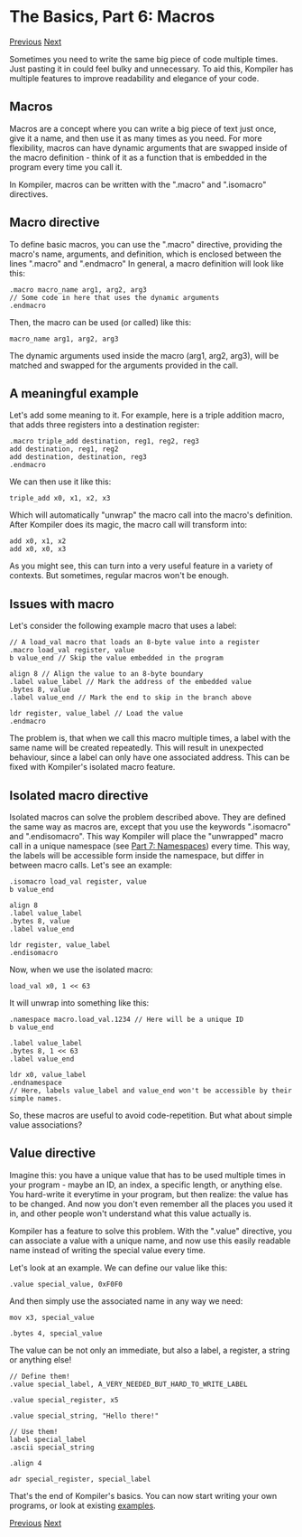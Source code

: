 # The Basics, Part 6: Macros
[Previous](/docs/basics/05_includes.md) [Next](/docs/basics/07_namespaces.md)

Sometimes you need to write the same big piece of code multiple times. Just pasting it in could feel bulky and unnecessary. To aid this, Kompiler has multiple features to improve readability and elegance of your code.

## Macros

Macros are a concept where you can write a big piece of text just once, give it a name, and then use it as many times as you need.
For more flexibility, macros can have dynamic arguments that are swapped inside of the macro definition - think of it as a function that is embedded in the program every time you call it.


In Kompiler, macros can be written with the ".macro" and ".isomacro" directives.


## Macro directive

To define basic macros, you can use the ".macro" directive, providing the macro's name, arguments, and definition, which is enclosed between the lines ".macro" and ".endmacro"
In general, a macro definition will look like this:
```
.macro macro_name arg1, arg2, arg3
// Some code in here that uses the dynamic arguments
.endmacro
```
Then, the macro can be used (or called) like this:
```
macro_name arg1, arg2, arg3
```
The dynamic arguments used inside the macro (arg1, arg2, arg3), will be matched and swapped for the arguments provided in the call.

## A meaningful example

Let's add some meaning to it. For example, here is a triple addition macro, that adds three registers into a destination register:
```
.macro triple_add destination, reg1, reg2, reg3
add destination, reg1, reg2
add destination, destination, reg3
.endmacro
```
We can then use it like this:
```
triple_add x0, x1, x2, x3
```
Which will automatically "unwrap" the macro call into the macro's definition.
After Kompiler does its magic, the macro call will transform into:
```
add x0, x1, x2
add x0, x0, x3
```
As you might see, this can turn into a very useful feature in a variety of contexts. But sometimes, regular macros won't be enough.


## Issues with macro

Let's consider the following example macro that uses a label:
```
// A load_val macro that loads an 8-byte value into a register
.macro load_val register, value
b value_end // Skip the value embedded in the program

align 8 // Align the value to an 8-byte boundary
.label value_label // Mark the address of the embedded value
.bytes 8, value
.label value_end // Mark the end to skip in the branch above

ldr register, value_label // Load the value
.endmacro
```
The problem is, that when we call this macro multiple times, a label with the same name will be created repeatedly. This will result in unexpected behaviour, since a label can only have one associated address.
This can be fixed with Kompiler's isolated macro feature.

## Isolated macro directive

Isolated macros can solve the problem described above. They are defined the same way as macros are, except that you use the keywords ".isomacro" and ".endisomacro". This way Kompiler will place the "unwrapped" macro call in a unique namespace (see [Part 7: Namespaces](/docs/basics/07_namespaces.md)) every time.
This way, the labels will be accessible form inside the namespace, but differ in between macro calls.
Let's see an example:
```
.isomacro load_val register, value
b value_end

align 8
.label value_label
.bytes 8, value
.label value_end

ldr register, value_label
.endisomacro
```
Now, when we use the isolated macro:
```
load_val x0, 1 << 63
```
It will unwrap into something like this:
```
.namespace macro.load_val.1234 // Here will be a unique ID
b value_end

.label value_label
.bytes 8, 1 << 63
.label value_end

ldr x0, value_label
.endnamespace
// Here, labels value_label and value_end won't be accessible by their simple names.
```

So, these macros are useful to avoid code-repetition. But what about simple value associations?

## Value directive

Imagine this: you have a unique value that has to be used multiple times in your program - maybe an ID, an index, a specific length, or anything else. You hard-write it everytime in your program, but then realize: the value has to be changed. And now you don't even remember all the places you used it in, and other people won't understand what this value actually is.

Kompiler has a feature to solve this problem. With the ".value" directive, you can associate a value with a unique name, and now use this easily readable name instead of writing the special value every time.

Let's look at an example. We can define our value like this:
```
.value special_value, 0xF0F0
```
And then simply use the associated name in any way we need:
```
mov x3, special_value

.bytes 4, special_value
```
The value can be not only an immediate, but also a label, a register, a string or anything else!
```
// Define them!
.value special_label, A_VERY_NEEDED_BUT_HARD_TO_WRITE_LABEL

.value special_register, x5

.value special_string, "Hello there!"

// Use them!
label special_label
.ascii special_string

.align 4

adr special_register, special_label
```


That's the end of Kompiler's basics. You can now start writing your own programs, or look at existing [examples](/docs/examples).


[Previous](/docs/basics/05_includes.md) [Next](/docs/basics/07_namespaces.md)
